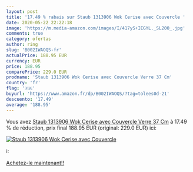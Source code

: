 ```yaml
---
layout: post
title: '17.49 % rabais sur Staub 1313906 Wok Cerise avec Couvercle '
date: 2020-05-22 22:22:18
image: 'https://m.media-amazon.com/images/I/417yS+IEGYL._SL200_.jpg'
comments: true
category: ofertas
author: ring
slug: 'B002IWAOQS-fr'
actualPrice: 188.95 EUR
currency: EUR
price: 188.95
comparePrice: 229.0 EUR
prodname: 'Staub 1313906 Wok Cerise avec Couvercle Verre 37 Cm'
country: 'fr'
flag: '🇫🇷'
buyurl: 'https://www.amazon.fr/dp/B002IWAOQS/?tag=tolees0d-21'
descuento: '17.49'
average: '188.95'
---
```


Vous avez [Staub 1313906 Wok Cerise avec Couvercle Verre 37 Cm](https://www.amazon.fr/dp/B002IWAOQS/?tag=tolees0d-21)  à  17.49 % de réduction, prix final  188.95 EUR (original: 229.0 EUR) ici:

[![Staub 1313906 Wok Cerise avec Couvercle ](https://m.media-amazon.com/images/I/417yS+IEGYL._SL200_.jpg)](https://www.amazon.fr/dp/B002IWAOQS/?tag=tolees0d-21)

ℹ️:


[Achetez-le maintenant!!](https://www.amazon.fr/dp/B002IWAOQS/?tag=tolees0d-21)
